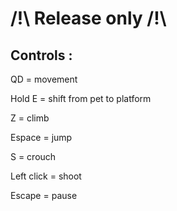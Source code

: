 # /!\ Release only /!\

## Controls :

QD = movement

Hold E = shift from pet to platform

Z = climb

Espace = jump

S = crouch

Left click = shoot

Escape = pause
